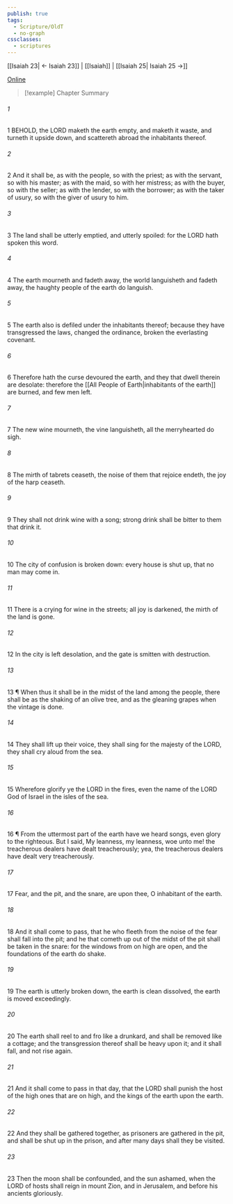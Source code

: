 ```yaml
---
publish: true
tags:
  - Scripture/OldT
  - no-graph
cssclasses:
  - scriptures
---
```

[[Isaiah 23| ← Isaiah 23]] | [[Isaiah]] | [[Isaiah 25| Isaiah 25 →]]

[Online](https://churchofjesuschrist.org/study/scriptures/ot/isa/24?lang=eng)

>[!example] Chapter Summary
>
###### 1
1 BEHOLD, the LORD maketh the earth empty, and maketh it waste, and turneth it upside down, and scattereth abroad the inhabitants thereof.
###### 2
2 And it shall be, as with the people, so with the priest; as with the servant, so with his master; as with the maid, so with her mistress; as with the buyer, so with the seller; as with the lender, so with the borrower; as with the taker of usury, so with the giver of usury to him.
###### 3
3 The land shall be utterly emptied, and utterly spoiled: for the LORD hath spoken this word.
###### 4
4 The earth mourneth and fadeth away, the world languisheth and fadeth away, the haughty people of the earth do languish.
###### 5
5 The earth also is defiled under the inhabitants thereof; because they have transgressed the laws, changed the ordinance, broken the everlasting covenant.
###### 6
6 Therefore hath the curse devoured the earth, and they that dwell therein are desolate: therefore the [[All People of Earth|inhabitants of the earth]] are burned, and few men left.
###### 7
7 The new wine mourneth, the vine languisheth, all the merryhearted do sigh.
###### 8
8 The mirth of tabrets ceaseth, the noise of them that rejoice endeth, the joy of the harp ceaseth.
###### 9
9 They shall not drink wine with a song; strong drink shall be bitter to them that drink it.
###### 10
10 The city of confusion is broken down: every house is shut up, that no man may come in.
###### 11
11 There is a crying for wine in the streets; all joy is darkened, the mirth of the land is gone.
###### 12
12 In the city is left desolation, and the gate is smitten with destruction.
###### 13
13 ¶ When thus it shall be in the midst of the land among the people, there shall be as the shaking of an olive tree, and as the gleaning grapes when the vintage is done.
###### 14
14 They shall lift up their voice, they shall sing for the majesty of the LORD, they shall cry aloud from the sea.
###### 15
15 Wherefore glorify ye the LORD in the fires, even the name of the LORD God of Israel in the isles of the sea.
###### 16
16 ¶ From the uttermost part of the earth have we heard songs, even glory to the righteous.  But I said, My leanness, my leanness, woe unto me!  the treacherous dealers have dealt treacherously; yea, the treacherous dealers have dealt very treacherously.
###### 17
17 Fear, and the pit, and the snare, are upon thee, O inhabitant of the earth.
###### 18
18 And it shall come to pass, that he who fleeth from the noise of the fear shall fall into the pit; and he that cometh up out of the midst of the pit shall be taken in the snare: for the windows from on high are open, and the foundations of the earth do shake.
###### 19
19 The earth is utterly broken down, the earth is clean dissolved, the earth is moved exceedingly.
###### 20
20 The earth shall reel to and fro like a drunkard, and shall be removed like a cottage; and the transgression thereof shall be heavy upon it; and it shall fall, and not rise again.
###### 21
21 And it shall come to pass in that day, that the LORD shall punish the host of the high ones that are on high, and the kings of the earth upon the earth.
###### 22
22 And they shall be gathered together, as prisoners are gathered in the pit, and shall be shut up in the prison, and after many days shall they be visited.
###### 23
23 Then the moon shall be confounded, and the sun ashamed, when the LORD of hosts shall reign in mount Zion, and in Jerusalem, and before his ancients gloriously.



